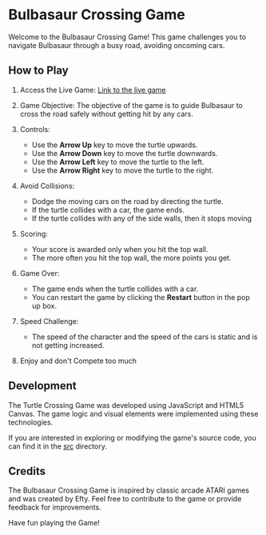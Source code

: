 # Bulbasaur Crossing Game

Welcome to the Bulbasaur Crossing Game! This game challenges you to navigate Bulbasaur through a busy road, avoiding oncoming cars. 

## How to Play

1. Access the Live Game: [Link to the live game](your-game-url)

2. Game Objective: The objective of the game is to guide Bulbasaur to cross the road safely without getting hit by any cars.

3. Controls:
   - Use the **Arrow Up** key to move the turtle upwards.
   - Use the **Arrow Down** key to move the turtle downwards.
   - Use the **Arrow Left** key to move the turtle to the left.
   - Use the **Arrow Right** key to move the turtle to the right.

4. Avoid Collisions:
   - Dodge the moving cars on the road by directing the turtle.
   - If the turtle collides with a car, the game ends.
   - If the turtle collides with any of the side walls, then it stops moving

5. Scoring:
   - Your score is awarded only when you hit the top wall.
   - The more often you hit the top wall, the more points you get.

6. Game Over:
   - The game ends when the turtle collides with a car.
   - You can restart the game by clicking the **Restart** button in the pop up box.

7. Speed Challenge:
   - The speed of the character and the speed of the cars is static and is not getting increased.
   

8. Enjoy and don't Compete too much
   

## Development

The Turtle Crossing Game was developed using JavaScript and HTML5 Canvas. The game logic and visual elements were implemented using these technologies.

If you are interested in exploring or modifying the game's source code, you can find it in the [src](src) directory.

## Credits

The Bulbasaur Crossing Game is inspired by classic arcade ATARI games and was created by Efty. Feel free to contribute to the game or provide feedback for improvements.

Have fun playing the Game!














